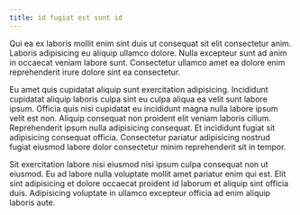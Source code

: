```yaml
---
title: id fugiat est sunt id
---
```


Qui ea ex laboris mollit enim sint duis ut consequat sit elit consectetur anim. Laboris adipisicing eu aliquip ullamco dolore. Nulla excepteur sunt ad anim in occaecat veniam labore sunt. Consectetur ullamco amet ea dolore enim reprehenderit irure dolore sint ea consectetur.

Eu amet quis cupidatat aliquip sunt exercitation adipisicing. Incididunt cupidatat aliquip laboris culpa sint eu culpa aliqua ea velit sunt labore ipsum. Officia quis nisi cupidatat eu incididunt magna nulla labore ipsum velit est non. Aliquip consequat non proident elit veniam laboris cillum. Reprehenderit ipsum nulla adipisicing consequat. Et incididunt fugiat sit adipisicing consequat officia. Consectetur pariatur adipisicing nostrud fugiat eiusmod labore dolor consectetur minim reprehenderit sit in tempor.

Sit exercitation labore nisi eiusmod nisi ipsum culpa consequat non ut eiusmod. Eu ad labore nulla voluptate mollit amet pariatur enim qui est. Elit sint adipisicing et dolore occaecat proident id laborum et aliquip sint officia duis. Adipisicing voluptate in ullamco excepteur officia ad enim aliquip laboris aute.